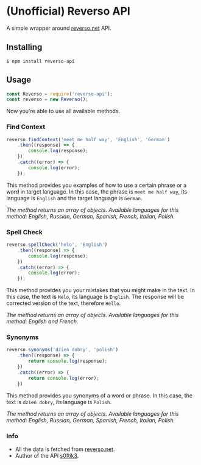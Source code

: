 # (Unofficial) Reverso API
A simple wrapper around [reverso.net](https://reverso.net) API.

## Installing
```
$ npm install reverso-api
```

## Usage
```javascript
const Reverso = require('reverso-api');
const reverso = new Reverso();
```
Now you're able to use all available methods.

### Find Context
```javascript
reverso.findContext('meet me half way', 'English', 'German')
    .then((response) => {
        console.log(response);
    })
    .catch((error) => {
        console.log(error);
    });
```
This method provides you examples of how to use a certain phrase or a word in target language.
In this case, the phrase is `meet me half way`, its language is `English` and the target language is `German`.

_The method returns an array of objects._
_Available languages for this method: English, Russian, German, Spanish, French, Italian, Polish._

### Spell Check
```javascript
reverso.spellCheck('helo', 'English')
    .then((response) => {
        console.log(response);
    })
    .catch((error) => {
        console.log(error);
    });
```
This method provides you your mistakes that you might make in the text.
In this case, the text is `Helo`, its language is `English`. The response will be corrected version of the text, therefore `Hello`.

_The method returns an array of objects._
_Available languages for this method: English and French._

### Synonyms
```javascript
reverso.synonyms('dzień dobry', 'polish')
    .then((response) => {
        return console.log(response);
    })
    .catch((error) => {
        return console.log(error);
    })
```
This method provides you synonyms of a word or phrase.
In this case, the text is `dzień dobry`, its language is `Polish`.

_The method returns an array of objects._
_Available languages for this method: English, Russian, German, Spanish, French, Italian, Polish._

### Info
* All the data is fetched from [reverso.net](https://reverso.net).
* Author of the API [s0ftik3](https://github.com/s0ftik3).
